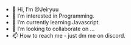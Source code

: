 - 👋 Hi, I’m @Jeiryuu
- 👀 I’m interested in Programming.
- 🌱 I’m currently learning Javascript.
- 💞️ I’m looking to collaborate on ...
- 📫 How to reach me - just dm me on discord.

<!---
Jeiryuu/Jeiryuu is a ✨ special ✨ repository because its `README.md` (this file) appears on your GitHub profile.
You can click the Preview link to take a look at your changes.
--->
